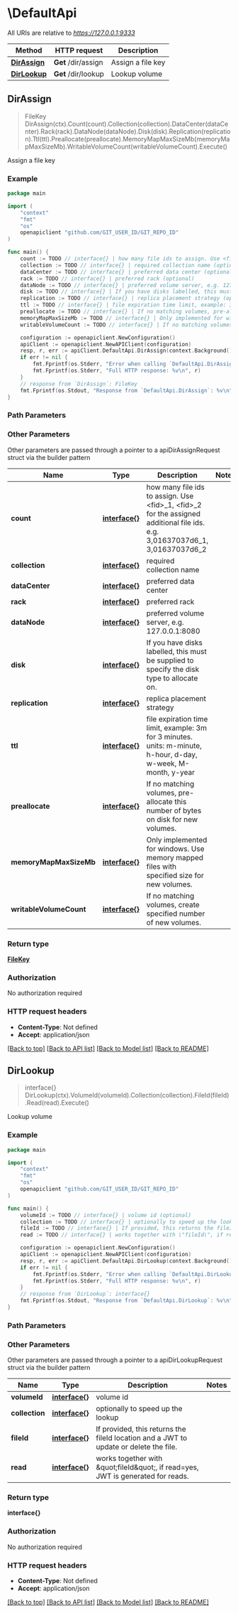 # \DefaultApi

All URIs are relative to *https://127.0.0.1:9333*

Method | HTTP request | Description
------------- | ------------- | -------------
[**DirAssign**](DefaultApi.md#DirAssign) | **Get** /dir/assign | Assign a file key
[**DirLookup**](DefaultApi.md#DirLookup) | **Get** /dir/lookup | Lookup volume



## DirAssign

> FileKey DirAssign(ctx).Count(count).Collection(collection).DataCenter(dataCenter).Rack(rack).DataNode(dataNode).Disk(disk).Replication(replication).Ttl(ttl).Preallocate(preallocate).MemoryMapMaxSizeMb(memoryMapMaxSizeMb).WritableVolumeCount(writableVolumeCount).Execute()

Assign a file key



### Example

```go
package main

import (
    "context"
    "fmt"
    "os"
    openapiclient "github.com/GIT_USER_ID/GIT_REPO_ID"
)

func main() {
    count := TODO // interface{} | how many file ids to assign. Use <fid>_1, <fid>_2 for the assigned additional file ids. e.g. 3,01637037d6_1, 3,01637037d6_2 (optional)
    collection := TODO // interface{} | required collection name (optional)
    dataCenter := TODO // interface{} | preferred data center (optional)
    rack := TODO // interface{} | preferred rack (optional)
    dataNode := TODO // interface{} | preferred volume server, e.g. 127.0.0.1:8080 (optional)
    disk := TODO // interface{} | If you have disks labelled, this must be supplied to specify the disk type to allocate on. (optional)
    replication := TODO // interface{} | replica placement strategy (optional)
    ttl := TODO // interface{} | file expiration time limit, example: 3m for 3 minutes. units: m-minute, h-hour, d-day, w-week, M-month, y-year (optional)
    preallocate := TODO // interface{} | If no matching volumes, pre-allocate this number of bytes on disk for new volumes. (optional)
    memoryMapMaxSizeMb := TODO // interface{} | Only implemented for windows. Use memory mapped files with specified size for new volumes. (optional)
    writableVolumeCount := TODO // interface{} | If no matching volumes, create specified number of new volumes. (optional)

    configuration := openapiclient.NewConfiguration()
    apiClient := openapiclient.NewAPIClient(configuration)
    resp, r, err := apiClient.DefaultApi.DirAssign(context.Background()).Count(count).Collection(collection).DataCenter(dataCenter).Rack(rack).DataNode(dataNode).Disk(disk).Replication(replication).Ttl(ttl).Preallocate(preallocate).MemoryMapMaxSizeMb(memoryMapMaxSizeMb).WritableVolumeCount(writableVolumeCount).Execute()
    if err != nil {
        fmt.Fprintf(os.Stderr, "Error when calling `DefaultApi.DirAssign``: %v\n", err)
        fmt.Fprintf(os.Stderr, "Full HTTP response: %v\n", r)
    }
    // response from `DirAssign`: FileKey
    fmt.Fprintf(os.Stdout, "Response from `DefaultApi.DirAssign`: %v\n", resp)
}
```

### Path Parameters



### Other Parameters

Other parameters are passed through a pointer to a apiDirAssignRequest struct via the builder pattern


Name | Type | Description  | Notes
------------- | ------------- | ------------- | -------------
 **count** | [**interface{}**](interface{}.md) | how many file ids to assign. Use &lt;fid&gt;_1, &lt;fid&gt;_2 for the assigned additional file ids. e.g. 3,01637037d6_1, 3,01637037d6_2 | 
 **collection** | [**interface{}**](interface{}.md) | required collection name | 
 **dataCenter** | [**interface{}**](interface{}.md) | preferred data center | 
 **rack** | [**interface{}**](interface{}.md) | preferred rack | 
 **dataNode** | [**interface{}**](interface{}.md) | preferred volume server, e.g. 127.0.0.1:8080 | 
 **disk** | [**interface{}**](interface{}.md) | If you have disks labelled, this must be supplied to specify the disk type to allocate on. | 
 **replication** | [**interface{}**](interface{}.md) | replica placement strategy | 
 **ttl** | [**interface{}**](interface{}.md) | file expiration time limit, example: 3m for 3 minutes. units: m-minute, h-hour, d-day, w-week, M-month, y-year | 
 **preallocate** | [**interface{}**](interface{}.md) | If no matching volumes, pre-allocate this number of bytes on disk for new volumes. | 
 **memoryMapMaxSizeMb** | [**interface{}**](interface{}.md) | Only implemented for windows. Use memory mapped files with specified size for new volumes. | 
 **writableVolumeCount** | [**interface{}**](interface{}.md) | If no matching volumes, create specified number of new volumes. | 

### Return type

[**FileKey**](FileKey.md)

### Authorization

No authorization required

### HTTP request headers

- **Content-Type**: Not defined
- **Accept**: application/json

[[Back to top]](#) [[Back to API list]](../README.md#documentation-for-api-endpoints)
[[Back to Model list]](../README.md#documentation-for-models)
[[Back to README]](../README.md)


## DirLookup

> interface{} DirLookup(ctx).VolumeId(volumeId).Collection(collection).FileId(fileId).Read(read).Execute()

Lookup volume



### Example

```go
package main

import (
    "context"
    "fmt"
    "os"
    openapiclient "github.com/GIT_USER_ID/GIT_REPO_ID"
)

func main() {
    volumeId := TODO // interface{} | volume id (optional)
    collection := TODO // interface{} | optionally to speed up the lookup (optional)
    fileId := TODO // interface{} | If provided, this returns the fileId location and a JWT to update or delete the file. (optional)
    read := TODO // interface{} | works together with \"fileId\", if read=yes, JWT is generated for reads. (optional)

    configuration := openapiclient.NewConfiguration()
    apiClient := openapiclient.NewAPIClient(configuration)
    resp, r, err := apiClient.DefaultApi.DirLookup(context.Background()).VolumeId(volumeId).Collection(collection).FileId(fileId).Read(read).Execute()
    if err != nil {
        fmt.Fprintf(os.Stderr, "Error when calling `DefaultApi.DirLookup``: %v\n", err)
        fmt.Fprintf(os.Stderr, "Full HTTP response: %v\n", r)
    }
    // response from `DirLookup`: interface{}
    fmt.Fprintf(os.Stdout, "Response from `DefaultApi.DirLookup`: %v\n", resp)
}
```

### Path Parameters



### Other Parameters

Other parameters are passed through a pointer to a apiDirLookupRequest struct via the builder pattern


Name | Type | Description  | Notes
------------- | ------------- | ------------- | -------------
 **volumeId** | [**interface{}**](interface{}.md) | volume id | 
 **collection** | [**interface{}**](interface{}.md) | optionally to speed up the lookup | 
 **fileId** | [**interface{}**](interface{}.md) | If provided, this returns the fileId location and a JWT to update or delete the file. | 
 **read** | [**interface{}**](interface{}.md) | works together with \&quot;fileId\&quot;, if read&#x3D;yes, JWT is generated for reads. | 

### Return type

**interface{}**

### Authorization

No authorization required

### HTTP request headers

- **Content-Type**: Not defined
- **Accept**: application/json

[[Back to top]](#) [[Back to API list]](../README.md#documentation-for-api-endpoints)
[[Back to Model list]](../README.md#documentation-for-models)
[[Back to README]](../README.md)

